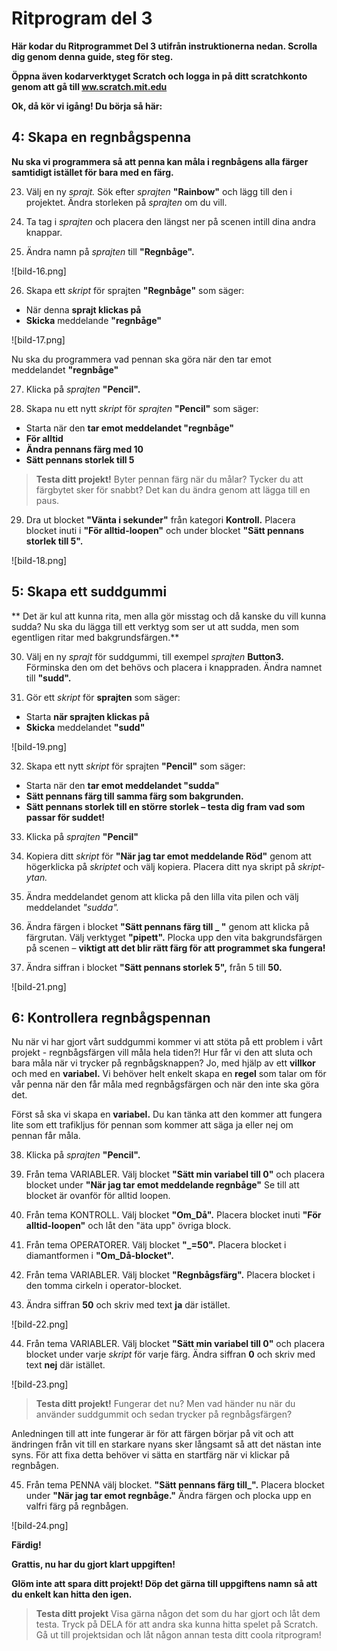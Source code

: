 # Ritprogram del 3

**Här kodar du Ritprogrammet Del 3 utifrån instruktionerna nedan. Scrolla dig genom denna guide, steg för steg.**

**Öppna även kodarverktyget Scratch och logga in på ditt scratchkonto genom att gå till <a href="https://www.scratch.mit.edu" target="_blank">ww.scratch.mit.edu</a>**

**Ok, då kör vi igång! Du börja så här:**

## 4: Skapa en regnbågspenna

**Nu ska vi programmera så att penna kan måla i regnbågens alla färger samtidigt istället för bara med en färg.**

23. Välj en ny *sprajt.* Sök efter *sprajten* **"Rainbow"** och lägg till den i projektet. Ändra storleken på *sprajten* om du vill.  

24. Ta tag i *sprajten* och placera den längst ner på scenen intill dina andra knappar.  

25. Ändra namn på *sprajten* till **"Regnbåge".**

![bild-16.png]

26. Skapa ett *skript* för sprajten **"Regnbåge"** som säger:  

* När denna **sprajt klickas på** 
* **Skicka** meddelande **"regnbåge"**

![bild-17.png]

Nu ska du programmera vad pennan ska göra när den tar emot meddelandet **"regnbåge"**

27. Klicka på *sprajten* **"Pencil".**

28. Skapa nu ett nytt *skript* för *sprajten* **"Pencil"** som säger:  

* Starta när den **tar emot meddelandet "regnbåge"**
* **För alltid**
* **Ändra pennans färg med 10**
* **Sätt pennans storlek till 5**

> **Testa ditt projekt!** Byter pennan färg när du målar? Tycker du att färgbytet sker för snabbt? Det kan du ändra genom att lägga till en paus.

29. Dra ut blocket **"Vänta i sekunder"** från kategori **Kontroll.** Placera blocket inuti i **"För alltid-loopen"** och under blocket **"Sätt pennans storlek till 5".**

![bild-18.png]

## 5: Skapa ett suddgummi

** Det är kul att kunna rita, men alla gör misstag och då kanske du vill kunna sudda? Nu ska du lägga till ett verktyg som ser ut att sudda, men som egentligen ritar med bakgrundsfärgen.**

30. Välj en ny *sprajt* för suddgummi, till exempel *sprajten* **Button3.** Förminska den om det behövs och placera i knappraden. Ändra namnet till **"sudd".**

31. Gör ett *skript* för **sprajten** som säger: 

* Starta **när sprajten klickas på**
* **Skicka** meddelandet **"sudd"**

![bild-19.png]

32. Skapa ett nytt *skript* för sprajten **"Pencil"** som säger:

* Starta när den **tar emot meddelandet "sudda"**
* **Sätt pennans färg till samma färg som bakgrunden.**
* **Sätt pennans storlek till en större storlek – testa dig fram vad som passar för suddet!**

33. Klicka på *sprajten* **"Pencil"**

34. Kopiera ditt *skript* för **"När jag tar emot meddelande Röd"** genom att högerklicka på *skriptet* och välj kopiera. Placera ditt nya skript på *skript-ytan.*

35. Ändra meddelandet genom att klicka på den lilla vita pilen och välj meddelandet *"sudda".*

36. Ändra färgen i blocket **"Sätt pennans färg till _ "** genom att klicka på färgrutan. Välj verktyget **"pipett".** Plocka upp den vita bakgrundsfärgen på scenen – **viktigt att det blir rätt färg för att programmet ska fungera!**

37. Ändra siffran i blocket **"Sätt pennans storlek 5",** från 5 till **50.**

![bild-21.png]

## 6: Kontrollera regnbågspennan 

Nu när vi har gjort vårt suddgummi kommer vi att stöta på ett problem i vårt projekt - regnbågsfärgen vill måla hela tiden?! Hur får vi den att sluta och bara måla när vi trycker på regnbågsknappen? Jo, med hjälp av ett **villkor** och med en **variabel.** Vi behöver helt enkelt skapa en **regel** som talar om för vår penna när den får måla med regnbågsfärgen och när den inte ska göra det.

Först så ska vi skapa en **variabel.** Du kan tänka att den kommer att fungera lite som ett trafikljus för pennan som kommer att säga ja eller nej om pennan får måla.

38. Klicka på *sprajten* **"Pencil".**

39. Från tema VARIABLER. Välj blocket **"Sätt min variabel till 0"** och placera blocket under **"När jag tar emot meddelande regnbåge"** Se till att blocket är ovanför för alltid loopen. 

40. Från tema KONTROLL. Välj blocket **"Om_Då".** Placera blocket inuti **"För alltid-loopen"** och låt den "äta upp" övriga block. 

41. Från tema OPERATORER. Välj blocket **"_=50".** Placera blocket i diamantformen i **"Om_Då-blocket".**

42. Från tema VARIABLER. Välj blocket **"Regnbågsfärg".** Placera blocket i den tomma cirkeln i operator-blocket. 

43. Ändra siffran **50** och skriv med text **ja** där istället.

![bild-22.png]

44. Från tema VARIABLER. Välj blocket **"Sätt min variabel till 0"** och placera blocket under varje *skript* för varje färg. Ändra siffran **0** och skriv med text **nej** där istället.

![bild-23.png]

> **Testa ditt projekt!** Fungerar det nu? Men vad händer nu när du använder suddgummit och sedan trycker på regnbågsfärgen?

Anledningen till att inte fungerar är för att färgen börjar på vit och att ändringen från vit till en starkare nyans sker långsamt så att det nästan inte syns. För att fixa detta behöver vi sätta en startfärg när vi klickar på regnbågen.

45. Från tema PENNA välj blocket. **"Sätt pennans färg till_".** Placera blocket under **"När jag tar emot regnbåge."** Ändra färgen och plocka upp en valfri färg på regnbågen.

![bild-24.png]

**Färdig!**

**Grattis, nu har du gjort klart uppgiften!**

**Glöm inte att spara ditt projekt! Döp det gärna till uppgiftens namn så att du enkelt kan hitta den igen.**

> **Testa ditt projekt**
Visa gärna någon det som du har gjort och låt dem testa. Tryck på DELA för att andra ska kunna hitta spelet på Scratch. Gå ut till projektsidan och låt någon annan testa ditt coola ritprogram!